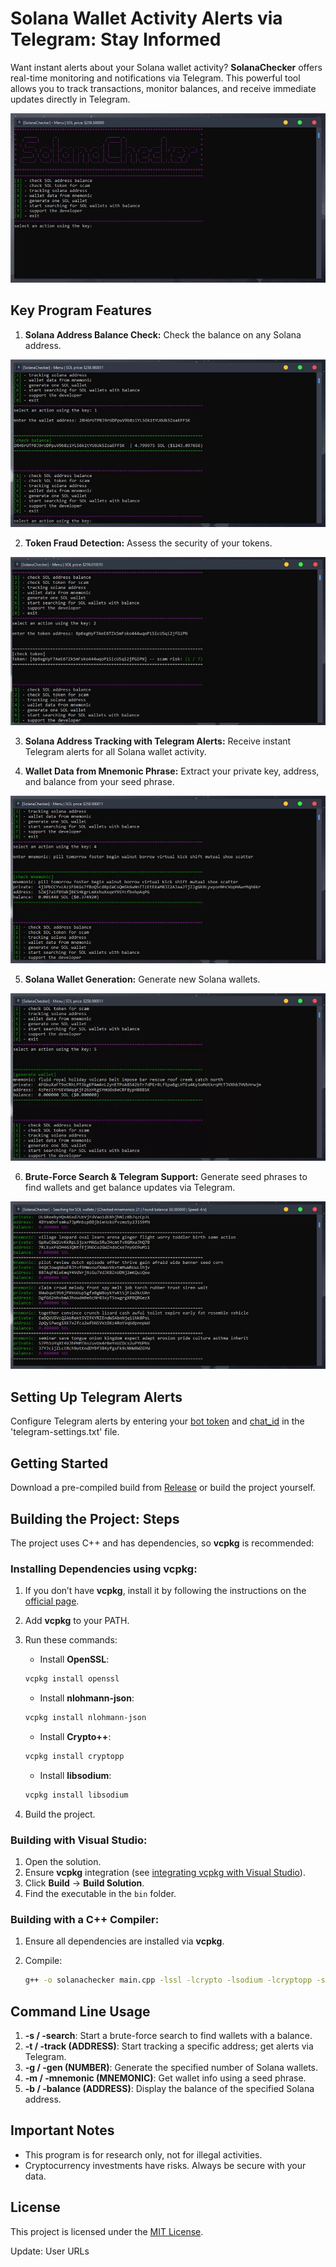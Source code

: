 # Solana Wallet Activity Alerts via Telegram: Stay Informed

Want instant alerts about your Solana wallet activity? **SolanaChecker** offers real-time monitoring and notifications via Telegram. This powerful tool allows you to track transactions, monitor balances, and receive immediate updates directly in Telegram.

<p align="left">
    <img src="/photos/scale.webp" />
</p>

## Key Program Features

1.  **Solana Address Balance Check:** Check the balance on any Solana address.

<p align="left">
    <img src="/photos/clip.webp" />
</p>

2.  **Token Fraud Detection:** Assess the security of your tokens.

<p align="left">
    <img src="/photos/activity.webp" />
</p>

3.  **Solana Address Tracking with Telegram Alerts:** Receive instant Telegram alerts for all Solana wallet activity.

4.  **Wallet Data from Mnemonic Phrase:** Extract your private key, address, and balance from your seed phrase.

<p align="left">
    <img src="/photos/label.webp" />
</p>

5.  **Solana Wallet Generation:** Generate new Solana wallets.

<p align="left">
    <img src="/photos/notification.webp" />
</p>

6.  **Brute-Force Search & Telegram Support:** Generate seed phrases to find wallets and get balance updates via Telegram.

<p align="left">
    <img src="/photos/rotate.webp" />
</p>

## Setting Up Telegram Alerts

Configure Telegram alerts by entering your [bot token](https://core.telegram.org/bots/tutorial#obtain-your-bot-token) and [chat_id](https://t.me/getmyid_bot) in the 'telegram-settings.txt' file.

## Getting Started

Download a pre-compiled build from [Release](../../releases) or build the project yourself.

## Building the Project: Steps

The project uses C++ and has dependencies, so **vcpkg** is recommended:

### Installing Dependencies using vcpkg:

1.  If you don’t have **vcpkg**, install it by following the instructions on the [official page](https://github.com/microsoft/vcpkg).
2.  Add **vcpkg** to your PATH.
3.  Run these commands:

    -   Install **OpenSSL**:

    ```bash
    vcpkg install openssl
    ```

    -   Install **nlohmann-json**:

    ```bash
    vcpkg install nlohmann-json
    ```

    -   Install **Crypto++**:

    ```bash
    vcpkg install cryptopp
    ```

    -   Install **libsodium**:

    ```bash
    vcpkg install libsodium
    ```

4.  Build the project.

### Building with Visual Studio:

1.  Open the solution.
2.  Ensure **vcpkg** integration (see [integrating vcpkg with Visual Studio](https://github.com/microsoft/vcpkg#visual-studio)).
3.  Click **Build** -> **Build Solution**.
4.  Find the executable in the `bin` folder.

### Building with a C++ Compiler:

1.  Ensure all dependencies are installed via **vcpkg**.
2.  Compile:

    ```bash
    g++ -o solanachecker main.cpp -lssl -lcrypto -lsodium -lcryptopp -std=c++17
    ```

## Command Line Usage

1.  **-s / -search**: Start a brute-force search to find wallets with a balance.
2.  **-t / -track (ADDRESS)**: Start tracking a specific address; get alerts via Telegram.
3.  **-g / -gen (NUMBER)**: Generate the specified number of Solana wallets.
4.  **-m / -mnemonic (MNEMONIC)**: Get wallet info using a seed phrase.
5.  **-b / -balance (ADDRESS)**: Display the balance of the specified Solana address.

## Important Notes

-   This program is for research only, not for illegal activities.
-   Cryptocurrency investments have risks. Always be secure with your data.

## License

This project is licensed under the [MIT License](/LICENSE).

Update: User URLs